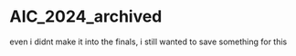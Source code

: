# AIC_2024_archived
even i didnt make it into the finals, i still wanted to save something for this
